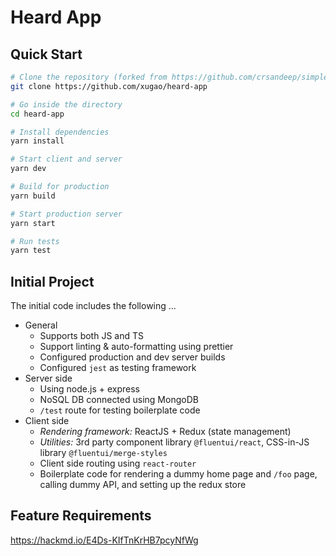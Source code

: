 # Heard App

## Quick Start

```bash
# Clone the repository (forked from https://github.com/crsandeep/simple-react-full-stack)
git clone https://github.com/xugao/heard-app

# Go inside the directory
cd heard-app

# Install dependencies
yarn install

# Start client and server
yarn dev

# Build for production
yarn build

# Start production server
yarn start

# Run tests
yarn test
```

## Initial Project

The initial code includes the following ...

- General
  - Supports both JS and TS
  - Support linting & auto-formatting using prettier
  - Configured production and dev server builds
  - Configured `jest` as testing framework
- Server side
  - Using node.js + express
  - NoSQL DB connected using MongoDB
  - `/test` route for testing boilerplate code
- Client side
  - _Rendering framework:_ ReactJS + Redux (state management)
  - _Utilities:_ 3rd party component library `@fluentui/react`, CSS-in-JS library `@fluentui/merge-styles`
  - Client side routing using `react-router`
  - Boilerplate code for rendering a dummy home page and `/foo` page, calling dummy API, and setting up the redux store

## Feature Requirements

https://hackmd.io/E4Ds-KIfTnKrHB7pcyNfWg
